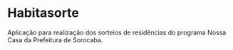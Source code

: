 # Habitasorte
Aplicação para realização dos sorteios de residências do programa Nossa Casa da Prefeitura de Sorocaba.
